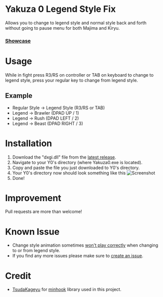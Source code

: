 # Yakuza 0 Legend Style Fix
Allows you to change to legend style and normal style back and forth without going to pause menu for both Majima and Kiryu. 
  ### [Showcase](https://youtu.be/Hz94Aow_Z8s)


# Usage 
While in fight press R3/RS on controller or TAB on keyboard to change to legend style,
press your regular key to change from legend style.

  ## Example
  - Regular Style -> Legend Style (R3/RS or TAB)
  - Legend -> Brawler (DPAD UP / 1)
  - Legend -> Rush (DPAD LEFT / 2)
  - Legend -> Beast (DPAD RIGHT / 3)


# Installation
1. Download the "dxgi.dll" file from the [latest release](https://github.com/ibldzn/yakuza-0-legend-style-fix/releases/latest).
2. Navigate to your Y0's directory (where Yakuza0.exe is located).
3. Copy and paste the file you just downloaded to Y0's directory.
4. Your Y0's directory now should look something like this ![Screenshot](https://i.imgur.com/Yi3XAIP.png)
5. Done!


# Improvement
Pull requests are more than welcome!


# Known Issue
- Change style animation sometimes [won't play correctly](https://youtu.be/Hz94Aow_Z8s?t=20) when changing to or from legend style.
- If you find any more issues please make sure to [create an issue](https://github.com/ibldzn/yakuza-0-legend-style-fix/issues/new).


# Credit
- [TsudaKageyu](https://github.com/TsudaKageyu) for [minhook](https://github.com/TsudaKageyu/minhook) library used in this project.